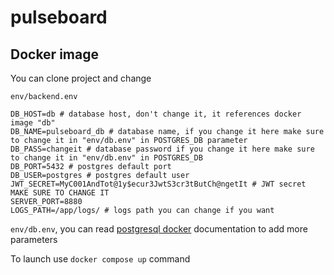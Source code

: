 # pulseboard

## Docker image

You can clone project and change

`env/backend.env`

```
DB_HOST=db # database host, don't change it, it references docker image "db"
DB_NAME=pulseboard_db # database name, if you change it here make sure to change it in "env/db.env" in POSTGRES_DB parameter 
DB_PASS=changeit # database password if you change it here make sure to change it in "env/db.env" in POSTGRES_DB
DB_PORT=5432 # postgres default port
DB_USER=postgres # postgres default user
JWT_SECRET=MyC001AndTot@1y$ecur3JwtS3cr3tButCh@ngetIt # JWT secret MAKE SURE TO CHANGE IT
SERVER_PORT=8880
LOGS_PATH=/app/logs/ # logs path you can change if you want
```

`env/db.env`, you can read [postgresql docker](https://hub.docker.com/_/postgres/) documentation to add more parameters

To launch use `docker compose up` command